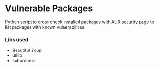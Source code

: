 # Vulnerable Packages
Python script to cross check installed packages with [AUR security page](https://security.archlinux.org/) to list packages with known vulnerabilities.

### Libs used
- Beautiful Soup
- urllib
- subprocess
